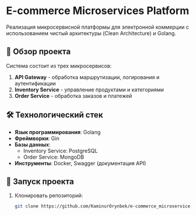 # E-commerce Microservices Platform

Реализация микросервисной платформы для электронной коммерции с использованием чистый архитектуры (Clean Architecture) и Golang.

## 📌 Обзор проекта

Система состоит из трех микросервисов:
1. **API Gateway** - обработка маршрутизации, логирования и аутентификации
2. **Inventory Service** - управление продуктами и категориями
3. **Order Service** - обработка заказов и платежей

## 🛠 Технологический стек
- **Язык программирования**: Golang
- **Фреймворки**: Gin
- **Базы данных**: 
  - Inventory Service: PostgreSQL
  - Order Service: MongoDB
- **Инструменты**: Docker, Swagger (документация API)

## 🚀 Запуск проекта
1. Клонировать репозиторий:
   ```bash
   git clone https://github.com/KaminurOrynbek/e-commerce_microservices.git
